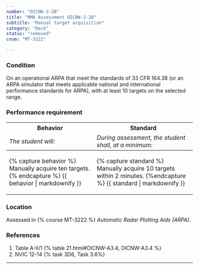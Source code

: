 ```yaml
---
number: "OICNW-3-2B"
title: "MMA Assessment OICNW-3-2B"
subtitle: "Manual target acquisition"
category: "Deck"
status: "removed"
cnum: "MT-3222"

---
```

### Condition

On an operational ARPA that meet the standards of 33 CFR 164.38 (or an ARPA simulator that meets applicable national and international performance standards for ARPA), with at least 10 targets on the selected range.

### Performance requirement 

<table width='100%' class='Guidelines'>
 <thead>
 <tr>
     <th class='thirty'>Behavior</th>
     <th class='seventy'>Standard</th>
 </tr>
 <tr>
     <td><em>The student will:</em></td>
     <td><em>During assessment, the student shall, at a minimum:</em></td>
 </tr>
 </thead>
 <tbody>
 

<tr><td>

{% capture behavior %}
Manually acquire ten targets.
{% endcapture %}
{{ behavior | markdownify }}

</td><td>

{% capture standard %}
Manually acquire 10 targets within 2 minutes.
{%endcapture %}
{{ standard | markdownify }}

</td></tr>



 </tbody>
 </table>

### Location

Assessed in  {% course  MT-3222 %}  *Automatic Radar Plotting Aids (ARPA)*.

### References

1.  Table A-II/1 {% table 21.html#OICNW-A3.4, OICNW-A3.4 %}
1.  NVIC 12-14 {% task 3D6, Task 3.6%}

***

